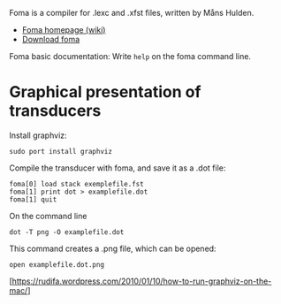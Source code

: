Foma is a compiler for .lexc and .xfst files, written by Måns Hulden.

* [Foma homepage (wiki)](https://code.google.com/p/foma/)
* [Download foma](https://code.google.com/p/foma/)

Foma basic documentation: Write `help` on the foma command line.

# Graphical presentation of transducers

Install graphviz:

```
sudo port install graphviz
```

Compile the transducer with foma, and save it as a .dot file:

```
foma[0] load stack exemplefile.fst
foma[1] print dot > examplefile.dot
foma[1] quit
```

On the command line

```
dot -T png -O examplefile.dot
```

This command creates a .png file, which can be opened:

`open examplefile.dot.png`

[https://rudifa.wordpress.com/2010/01/10/how-to-run-graphviz-on-the-mac/]
